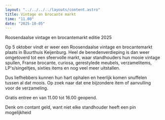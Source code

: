 ```yaml
---
layout: "../../../../layouts/content.astro"
title: Vintage en brocante markt
time: "11.00"
date: "2025-10-05"
---
```


Roosendaalse vintage en brocantemarkt editie 2025

Op 5 oktober vindt er weer een Roosendaalse vintage en brocantemarkt plaats in Buurthuis Keijenburg. 
Heel de benedenverdieping is dan weer omgetoverd tot een sfeervolle markt, waar standhouders hun mooie 
vintage spullen, Franse brocante, curiosa, gerestylede meubels, verzamelitems, LP's/singeltjes, 
sixties items en nog veel meer uitstallen.

Dus liefhebbers kunnen hun hart ophalen en heerlijk komen snuffelen tussen al dat moois. 
Op zoek naar dat ene bijzondere item of aanvulling voor de verzameling.

Gratis entree en van 11.00 tot 16.00 geopend.

Denk om contant geld, want niet elke standhouder heeft een pin mogelijkheid
